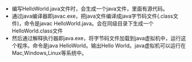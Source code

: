 - 编写HelloWorld.java文件时，会生成一个java文件，里面有源代码。
- 通过java编译器即javac.exe，把java文件编译成java字节码文件(.class文件)，命令是javac HelloWorld.java。会在同级目录下生成一个HelloWorld.class文件
- 然后通过解释执行器即java.exe，将字节码文件加载到java虚拟机中，运行这个程序。命令是java HelloWorld。输出Hello World。java虚拟机可以运行在Mac,Windows,Linux等系统中。
